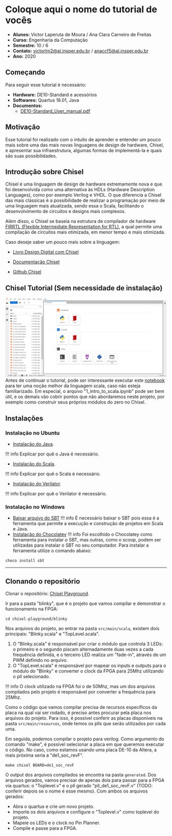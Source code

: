 # Coloque aqui o nome do tutorial de vocês

- **Alunes:** Victor Laperuta de Moura / Ana Clara Carneiro de Freitas
- **Curso:** Engenharia da Computação
- **Semestre:** 10 / 6
- **Contato:** victorlm2@al.insper.edu.br / anaccf5@al.insper.edu.br
- **Ano:** 2020

## Começando

Para seguir esse tutorial é necessário:

- **Hardware:** DE10-Standard e acessórios
- **Softwares:** Quartus 18.01, Java
- **Documentos:** 
    - [DE10-Standard_User_manual.pdf](https://github.com/Insper/DE10-Standard-v.1.3.0-SystemCD/tree/master/Manual)

## Motivação

Esse tutorial foi realizado com o intuito de aprender e entender um pouco mais sobre uma das mais novas linguagens de design de hardware, Chisel, e apresentar sua infraestrutura, algumas formas de implementá-la e quais são suas possibilidades.

## Introdução sobre Chisel

Chisel é uma linguagem de design de hardware extremamente nova e que foi desenvolvida como uma alternativa às HDLs (Hardware Description Languages), como por exemplo Verilog e VHDL. O que diferencia a Chisel das mais clássicas é a possibilidade de realizar a programação por meio de uma linguagem mais atualizada, sendo essa o Scala, facilitando o desenvolvimento de circuitos e designs mais complexos.


Além disso, o Chisel se baseia na estrutura de compilador de hardware [FIRRTL (Flexible Intermediate Representation for RTL)](https://github.com/chipsalliance/firrtl), a qual permite uma compilação de circuitos mais otimizada, em menor tempo e mais otimizada.


Caso deseje saber um pouco mais sobre a linguagem:


- [Livro Design Digital com Chisel](http://www.imm.dtu.dk/~masca/chisel-book.html)


- [Documentação Chisel](https://www.chisel-lang.org/chisel3/docs/introduction.html)


- [Github Chisel](https://github.com/chipsalliance/chisel3)


## Chisel Tutorial (Sem necessidade de instalação)

![](chisel-tutorial.png)
Antes de continuar o tutorial, pode ser interessante executar este [notebook](https://mybinder.org/v2/gh/freechipsproject/chisel-bootcamp/master) para ter uma noção melhor da linguagem scala, caso não esteja familiarizado. Em especial, o arquivo "1_intro_to_scala.ipynb" pode ser bem útil, e os demais vão cobrir pontos que não abordaremos neste projeto, por exemplo como construir seus próprios módulos do zero no Chisel.

## Instalações

### Instalação no Ubuntu
- [Instalação do Java](https://adoptopenjdk.net/).

!!! info
    Explicar por quê o Java é necessário.

- [Instalação do Scala](https://www.scala-sbt.org/download.html).

!!! info
    Explicar por quê o Scala é necessário.

- [Instalação do Verilator](https://verilator.org/guide/latest/install.html).

!!! info
    Explicar por quê o Verilator é necessário.


### Instalação no Windows

- [Baixar arquivo do SBT](https://www.scala-sbt.org/download.html)
!!! info
    É necessário baixar o SBT pois essa é a ferramenta que permite a execução e construção de projetos em Scala e Java.
- [Instalação do Chocolatey](https://community.chocolatey.org/packages/sbt)
!!! info
    Foi escolhido o Chocolatey como ferramenta para instalar o SBT, mas outras, como o scoop, podem ser utilizadas para instalar o SBT no seu computador. Para instalar a ferramenta utilize o comando abaixo:

```
choco install sbt
```

----------------------------------------------

## Clonando o repositório

Clonar o repositório: [Chisel Playground](https://github.com/carlosedp/chisel-playground).

Ir para a pasta "blinky", que é o projeto que vamos compilar e demonstrar o funcionamento na FPGA:

    cd chisel-playground/blinky

Nos arquivos do projeto, ao entrar na pasta ``` src/main/scala ```, existem dois principais: "Blinky.scala" e "TopLevel.scala". 
<ol>
    <li>O "Blinky.scala" é responsável por criar o módulo que controla 3 LEDs: o primeiro e o segundo piscam alternadamente duas vezes a cada frequência definida, e o terceiro LED realiza um "fade-in", através de um PWM definido no arquivo.</li>
    <li>O "TopLevel.scala" é responsável por mapear os inputs e outputs para o módulo do "Blinky" e converter o clock da FPGA para 25Mhz utilizando o pll selecionado.</li>
</ol>

!!! info
    O clock utilizado na FPGA foi o de 50Mhz, mas um dos arquivos compilados pelo projeto é responsável por converter a frequência para 25Mhz.

Como o código que vamos compilar precisa de recursos específicos da placa na qual vai ser rodado, é preciso antes procurar pela placa nos arquivos do projeto. Para isso, é possível conferir as placas disponíveis na pasta ``` src/main/resources ```, onde temos os plls que serão utilizados por cada uma. 

Em seguida, podemos compilar o projeto para verilog. Como argumento do comando "make", é possível selecionar a placa em que queremos executar o código. No caso, como estamos usando uma placa DE-10 da Altera, a mais próxima seria a "de1_soc_revF".

    make chisel BOARD=de1_soc_revF

O output dos arquivos compilados se encontra na pasta ``` generated ```. Dos arquivos gerados, vamos precisar de apenas dois para passar para a FPGA via quartus: o "Toplevel.v" e o pll gerado "pll_de1_soc_revF.v" (TODO: conferir depois se o nome é esse mesmo). Com ambos os arquivos gerados: 

- Abra o quartus e crie um novo projeto.
- Importe os dois arquivos e configure o "Toplevel.v" como toplevel do projeto.
- Mapeie os LEDs e o clock no Pin Planner.
- Compile e passe para a FPGA.

